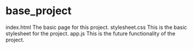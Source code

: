 

# base_project

index.html   The basic page for this project.
stylesheet.css   This is the basic stylesheet for the project.
app.js    This is the future functionality of the project.
